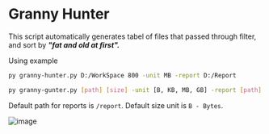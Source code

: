 # Granny Hunter
This script automatically generates tabel of files that passed through filter, and sort by ***"fat and old at first".***

Using example
```sh
py granny-hunter.py D:/WorkSpace 800 -unit MB -report D:/Report
```
```sh
py granny-gunter.py [path] [size] -unit [B, KB, MB, GB] -report [path]
```
Default path for reports is `/report`.
Default size unit is `B - Bytes`.

![image](https://user-images.githubusercontent.com/56404638/180577744-50aa8be0-0eb5-4f96-9c10-acce27c837c9.png)
